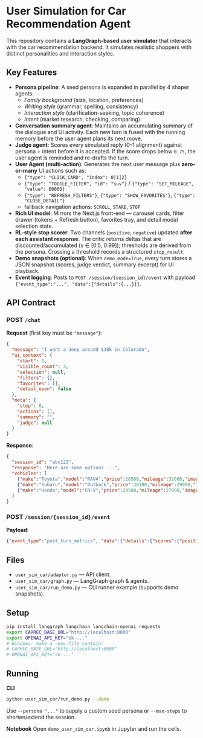 # User Simulation for Car Recommendation Agent

This repository contains a **LangGraph-based user simulator** that interacts with the car recommendation backend. It simulates realistic shoppers with distinct personalities and interaction styles.

## Key Features

- **Persona pipeline**: A seed persona is expanded in parallel by 4 shaper agents:
  - *Family background* (size, location, preferences)
  - *Writing style* (grammar, spelling, consistency)
  - *Interaction style* (clarification-seeking, topic coherence)
  - *Intent* (market research, checking, comparing)
- **Conversation summary agent**: Maintains an accumulating summary of the dialogue and UI activity. Each new turn is fused with the running memory before the user agent plans its next move.
- **Judge agent**: Scores every simulated reply (0–1 alignment) against persona + intent before it is accepted. If the score drops below `0.75`, the user agent is reminded and re-drafts the turn.
- **User Agent (multi-action)**: Generates the next user message plus **zero-or-many** UI actions such as:
  - `{"type": "CLICK_CARD", "index": 0|1|2}`
  - `{"type": "TOGGLE_FILTER", "id": "suv"}` / `{"type": "SET_MILEAGE", "value": 60000}`
  - `{"type": "REFRESH_FILTERS"}`, `{"type": "SHOW_FAVORITES"}`, `{"type": "CLOSE_DETAIL"}`
  - fallback navigation actions: `SCROLL`, `STARE`, `STOP`
- **Rich UI model**: Mirrors the Next.js front-end — carousel cards, filter drawer (tokens + Refresh button), favorites tray, and detail modal selection state.
- **RL-style stop scorer**: Two channels (`positive`, `negative`) updated **after each assistant response**. The critic returns deltas that are discounted/accumulated (γ ∈ [0.5, 0.99]); thresholds are derived from the persona. Crossing a threshold records a structured `stop_result`.
- **Demo snapshots (optional)**: When `demo_mode=True`, every turn stores a JSON snapshot (scores, judge verdict, summary excerpt) for UI playback.
- **Event logging**: Posts to `POST /session/{session_id}/event` with payload `{"event_type":"...", "data":{"details":{...}}}`.

## API Contract

### POST `/chat`

**Request** (first key must be `"message"`):

```json
{
  "message": "I want a Jeep around $30k in Colorado",
  "ui_context": {
    "start": 0,
    "visible_count": 3,
    "selection": null,
    "filters": {},
    "favorites": [],
    "detail_open": false
  },
  "meta": {
    "step": 0,
    "actions": [],
    "summary": "",
    "judge": null
  }
}
```

**Response**:

```json
{
  "session_id": "abc123",
  "response": "Here are some options ...",
  "vehicles": [
    {"make":"Toyota","model":"RAV4","price":28500,"mileage":32000,"image_url":"..."},
    {"make":"Subaru","model":"Outback","price":30100,"mileage":29000,"image_url":"..."},
    {"make":"Honda","model":"CR-V","price":29500,"mileage":27000,"image_url":"..."}
  ]
}
```

### POST `/session/{session_id}/event`

**Payload**:

```json
{"event_type":"post_turn_metrics", "data":{"details":{"scores":{"positive":0.41,"negative":0.18}, "step":3}}}
```

## Files

- `user_sim_car/adapter.py` — API client.
- `user_sim_car/graph.py` — LangGraph graph & agents.
- `user_sim_car/run_demo.py` — CLI runner example (supports demo snapshots).

## Setup

```bash
pip install langgraph langchain langchain-openai requests
export CARREC_BASE_URL="http://localhost:8000"
export OPENAI_API_KEY="sk-..."
# Windows: make a .env file contain:
# CARREC_BASE_URL="http://localhost:8000"
# OPENAI_API_KEY="sk-..."
```

## Running

**CLI**
```bash
python user_sim_car/run_demo.py --demo
```

Use `--persona "..."` to supply a custom seed persona or `--max-steps` to shorten/extend the session.

**Notebook**
Open `demo_user_sim_car.ipynb` in Jupyter and run the cells.

